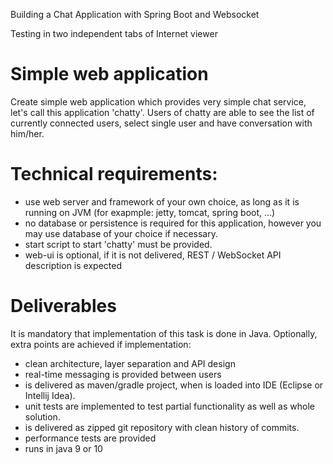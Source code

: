 Building a Chat Application with Spring Boot and Websocket

Testing in two independent tabs of Internet viewer

Simple web application
======================
Create simple web application which provides very simple chat service, let's call this application 'chatty'.
Users of chatty are able to see the list of currently connected users, select single user and have conversation with him/her.

Technical requirements:
=======================
- use web server and framework of your own choice, as long as it is running on JVM (for exapmple: jetty, tomcat, spring boot, ...)
- no database or persistence is required for this application, however you may use database of your choice if necessary.
- start script to start 'chatty' must be provided.
- web-ui is optional, if it is not delivered, REST / WebSocket API description is expected

Deliverables
============
It is mandatory that implementation of this task is done in Java.
Optionally, extra points are achieved if implementation:
* clean architecture, layer separation and API design
* real-time messaging is provided between users
* is delivered as maven/gradle project, when is loaded into IDE (Eclipse or Intellij Idea).
* unit tests are implemented to test partial functionality as well as whole solution.
* is delivered as zipped git repository with clean history of commits.
* performance tests are provided
* runs in java 9 or 10